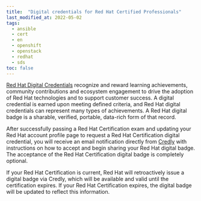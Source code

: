 ```yaml
---
title:  "Digital credentials for Red Hat Certified Professionals"
last_modified_at: 2022-05-02
tags:
  - ansible
  - cert
  - en
  - openshift
  - openstack
  - redhat
  - sds
toc: false
---
```


[Red Hat Digital Credentials](https://www.redhat.com/en/about/digital-credential-program) recognize and reward learning achievements, community contributions and ecosystem engagement to drive the adoption of Red Hat technologies and to support customer success. A digital credential is earned upon meeting defined criteria, and Red Hat digital credentials can represent many types of achievements. A Red Hat digital badge is a sharable, verified, portable, data-rich form of that record.

After successfully passing a Red Hat Certification exam and updating your Red Hat account profile page to request a Red Hat Certification digital credential, you will receive an email notification directly from [Credly](https://www.youracclaim.com/organizations/red-hat-inc/badges) with instructions on how to accept and begin sharing your Red Hat digital badge. The acceptance of the Red Hat Certification digital badge is completely optional.

If your Red Hat Certification is current, Red Hat will retroactively issue a digital badge via Credly, which will be available and valid until the certification expires. If your Red Hat Certification expires, the digital badge will be updated to reflect this information.

<div data-iframe-width="490" data-iframe-height="270" data-share-badge-id="93b8e2a5-2a74-40da-8fa5-ce10051e8a80" data-share-badge-host="https://www.credly.com"></div><script type="text/javascript" async src="//cdn.credly.com/assets/utilities/embed.js"></script>

<div data-iframe-width="490" data-iframe-height="270" data-share-badge-id="e4179ed2-7efe-47d9-8b0f-222da8be5702" data-share-badge-host="https://www.credly.com"></div><script type="text/javascript" async src="//cdn.credly.com/assets/utilities/embed.js"></script>

<div data-iframe-width="490" data-iframe-height="270" data-share-badge-id="c2daa72f-b49a-41b0-90bf-e19a0261e49b" data-share-badge-host="https://www.credly.com"></div><script type="text/javascript" async src="//cdn.credly.com/assets/utilities/embed.js"></script>

<div data-iframe-width="490" data-iframe-height="270" data-share-badge-id="84e6d8ee-0ab3-4956-b414-5085786bd242" data-share-badge-host="https://www.credly.com"></div><script type="text/javascript" async src="//cdn.credly.com/assets/utilities/embed.js"></script>

<div data-iframe-width="490" data-iframe-height="270" data-share-badge-id="5a0d9575-8627-46ab-8c33-e84421112d59" data-share-badge-host="https://www.credly.com"></div><script type="text/javascript" async src="//cdn.credly.com/assets/utilities/embed.js"></script>

<div data-iframe-width="490" data-iframe-height="270" data-share-badge-id="9b58cf17-8004-4019-a5d5-832c03d6bd64" data-share-badge-host="https://www.credly.com"></div><script type="text/javascript" async src="//cdn.credly.com/assets/utilities/embed.js"></script>

<div data-iframe-width="490" data-iframe-height="270" data-share-badge-id="91692d68-4412-4122-9784-66791fd077b1" data-share-badge-host="https://www.credly.com"></div><script type="text/javascript" async src="//cdn.credly.com/assets/utilities/embed.js"></script>

<div data-iframe-width="490" data-iframe-height="270" data-share-badge-id="682bb758-284d-4542-bd3b-7ee36c3ac544" data-share-badge-host="https://www.credly.com"></div><script type="text/javascript" async src="//cdn.credly.com/assets/utilities/embed.js"></script>

<div data-iframe-width="490" data-iframe-height="270" data-share-badge-id="3b14670a-eaed-4990-b2d8-c304cb8a7015" data-share-badge-host="https://www.credly.com"></div><script type="text/javascript" async src="//cdn.credly.com/assets/utilities/embed.js"></script>

<div data-iframe-width="490" data-iframe-height="270" data-share-badge-id="0b2b0080-251d-4c67-b30c-d99e10098701" data-share-badge-host="https://www.credly.com"></div><script type="text/javascript" async src="//cdn.credly.com/assets/utilities/embed.js"></script>